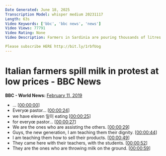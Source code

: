 ```yaml
---
Date Generated: June 18, 2025
Transcription Model: whisper medium 20231117
Length: 63s
Video Keywords: ['bbc', 'bbc news', 'news']
Video Views: 77791
Video Rating: None
Video Description: Farmers in Sardinia are pouring thousands of litres of sheep milk into the streets, rather than sell it for prices they consider too low to live off.

Please subscribe HERE http://bit.ly/1rbfUog
---
```


# Italian farmers spill milk in protest at low prices - BBC News
**BBC - World News:** [February 11, 2019](https://www.youtube.com/watch?v=SbZ2qhasQlI)
*  ... [[00:00:00](https://www.youtube.com/watch?v=SbZ2qhasQlI&t=0.0s)]
*  Everyœ pastor... [[00:00:24](https://www.youtube.com/watch?v=SbZ2qhasQlI&t=24.52s)]
*  we have eleven 일이 eating [[00:00:25](https://www.youtube.com/watch?v=SbZ2qhasQlI&t=25.22s)]
*  for everyœ pastor... [[00:00:27](https://www.youtube.com/watch?v=SbZ2qhasQlI&t=27.32s)]
*  We are the ones who are assisting the others. [[00:00:29](https://www.youtube.com/watch?v=SbZ2qhasQlI&t=29.52s)]
*  Guys, the new generation, I am teaching them their dignity. [[00:00:44](https://www.youtube.com/watch?v=SbZ2qhasQlI&t=44.519999999999996s)]
*  I am teaching them how to sell their products. [[00:00:49](https://www.youtube.com/watch?v=SbZ2qhasQlI&t=49.519999999999996s)]
*  They came here with their teachers, with the students. [[00:00:52](https://www.youtube.com/watch?v=SbZ2qhasQlI&t=52.519999999999996s)]
*  They are the ones who are throwing milk on the ground. [[00:00:59](https://www.youtube.com/watch?v=SbZ2qhasQlI&t=59.52s)]
